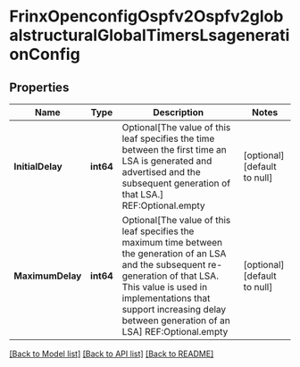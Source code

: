 # FrinxOpenconfigOspfv2Ospfv2globalstructuralGlobalTimersLsagenerationConfig

## Properties
Name | Type | Description | Notes
------------ | ------------- | ------------- | -------------
**InitialDelay** | **int64** | Optional[The value of this leaf specifies the time between the first time an LSA is generated and advertised and the subsequent generation of that LSA.] REF:Optional.empty | [optional] [default to null]
**MaximumDelay** | **int64** | Optional[The value of this leaf specifies the maximum time between the generation of an LSA and the subsequent re-generation of that LSA. This value is used in implementations that support increasing delay between generation of an LSA] REF:Optional.empty | [optional] [default to null]

[[Back to Model list]](../README.md#documentation-for-models) [[Back to API list]](../README.md#documentation-for-api-endpoints) [[Back to README]](../README.md)


